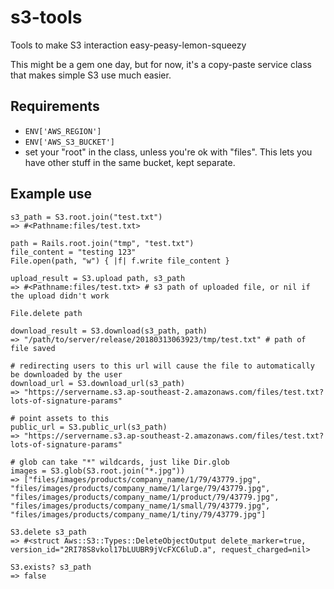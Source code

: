 # s3-tools
Tools to make S3 interaction easy-peasy-lemon-squeezy

This might be a gem one day, but for now, it's a copy-paste service class that makes simple S3 use much easier.

## Requirements

- `ENV['AWS_REGION']`
- `ENV['AWS_S3_BUCKET']`
- set your "root" in the class, unless you're ok with "files". This lets you have other stuff in the same bucket, kept separate.

## Example use
```
s3_path = S3.root.join("test.txt")
=> #<Pathname:files/test.txt>

path = Rails.root.join("tmp", "test.txt")
file_content = "testing 123"
File.open(path, "w") { |f| f.write file_content }

upload_result = S3.upload path, s3_path
=> #<Pathname:files/test.txt> # s3 path of uploaded file, or nil if the upload didn't work

File.delete path

download_result = S3.download(s3_path, path)
=> "/path/to/server/release/20180313063923/tmp/test.txt" # path of file saved

# redirecting users to this url will cause the file to automatically be downloaded by the user
download_url = S3.download_url(s3_path)
=> "https://servername.s3.ap-southeast-2.amazonaws.com/files/test.txt?lots-of-signature-params"

# point assets to this
public_url = S3.public_url(s3_path)
=> "https://servername.s3.ap-southeast-2.amazonaws.com/files/test.txt?lots-of-signature-params"

# glob can take "*" wildcards, just like Dir.glob
images = S3.glob(S3.root.join("*.jpg"))
=> ["files/images/products/company_name/1/79/43779.jpg", "files/images/products/company_name/1/large/79/43779.jpg", "files/images/products/company_name/1/product/79/43779.jpg", "files/images/products/company_name/1/small/79/43779.jpg", "files/images/products/company_name/1/tiny/79/43779.jpg"]

S3.delete s3_path
=> #<struct Aws::S3::Types::DeleteObjectOutput delete_marker=true, version_id="2RI78S8vkol17bLUUBR9jVcFXC6luD.a", request_charged=nil>

S3.exists? s3_path
=> false
```
